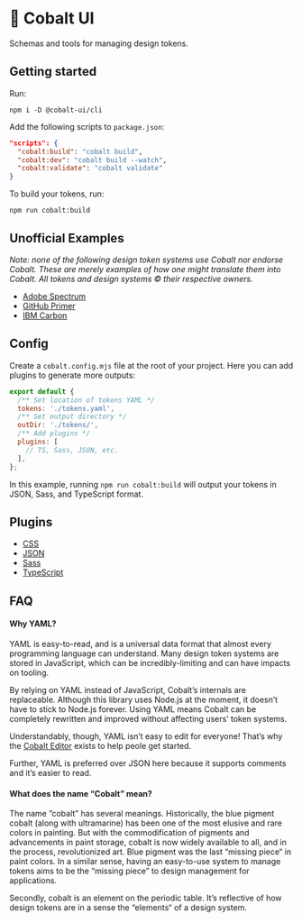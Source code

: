 # 💎 Cobalt UI

Schemas and tools for managing design tokens.

## Getting started

Run:

```
npm i -D @cobalt-ui/cli
```

Add the following scripts to `package.json`:

```json
"scripts": {
  "cobalt:build": "cobalt build",
  "cobalt:dev": "cobalt build --watch",
  "cobalt:validate": "cobalt validate"
}
```

To build your tokens, run:

```
npm run cobalt:build
```

## Unofficial Examples

_Note: none of the following design token systems use Cobalt nor endorse Cobalt. These are merely examples of how one might translate them into Cobalt. All tokens and design systems © their respective owners._

- [Adobe Spectrum](./examples/adobe)
- [GitHub Primer](./examples/github)
- [IBM Carbon](./examples/ibm)

## Config

Create a `cobalt.config.mjs` file at the root of your project. Here you can add plugins to generate more outputs:

```js
export default {
  /** Set location of tokens YAML */
  tokens: './tokens.yaml',
  /** Set output directory */
  outDir: './tokens/',
  /** Add plugins */
  plugins: [
    // TS, Sass, JSON, etc.
  ],
};
```

In this example, running `npm run cobalt:build` will output your tokens in JSON, Sass, and TypeScript format.

## Plugins

- [CSS](./packages/plugin-css)
- [JSON](./packages/plugin-json)
- [Sass](./packages/plugin-sass)
- [TypeScript](./packages/plugin-ts)

## FAQ

#### Why YAML?

YAML is easy-to-read, and is a universal data format that almost every programming language can understand. Many design token systems are stored in JavaScript, which can be incredibly-limiting and can have impacts on tooling.

By relying on YAML instead of JavaScript, Cobalt’s internals are replaceable. Although this library uses Node.js at the moment, it doesn’t have to stick to Node.js forever. Using YAML means Cobalt can be completely rewritten and improved without affecting
users’ token systems.

Understandably, though, YAML isn’t easy to edit for everyone! That’s why the [Cobalt Editor](https://cobalt-ui.pages.dev/editor) exists to help peole get started.

Further, YAML is preferred over JSON here because it supports comments and it’s easier to read.

#### What does the name “Cobalt” mean?

The name ”cobalt” has several meanings. Historically, the blue pigment cobalt (along with ultramarine) has been one of the most elusive and rare colors in painting. But with the commodification of pigments and advancements in paint storage, cobalt is now
widely available to all, and in the process, revolutionized art. Blue pigment was the last “missing piece“ in paint colors. In a similar sense, having an easy-to-use system to manage tokens aims to be the “missing piece” to design management for
applications.

Secondly, cobalt is an element on the periodic table. It’s reflective of how design tokens are in a sense the “elements“ of a design system.
